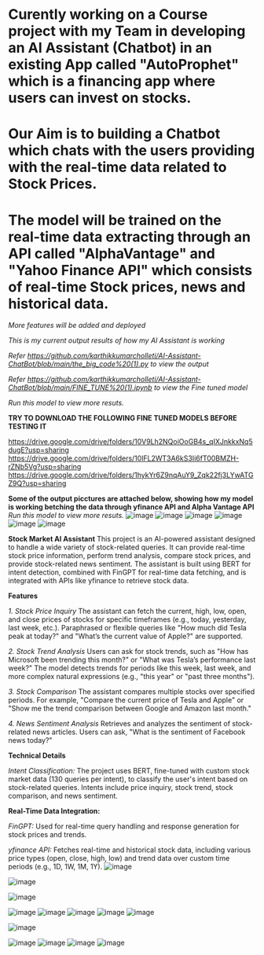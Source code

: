 # Curently working on a Course project with my Team in developing an AI Assistant (Chatbot) in an existing App called "AutoProphet" which is a financing app where users can invest on stocks.
# Our Aim is to building a Chatbot which chats with the users providing with the real-time data related to Stock Prices.
# The model will be trained on the real-time data extracting through an API called "AlphaVantage" and "Yahoo Finance API" which consists of real-time Stock prices, news and historical data.



*More features will be added and deployed*

*This is my current output results of how my AI Assistant is working*

*Refer https://github.com/karthikkumarcholleti/AI-Assistant-ChatBot/blob/main/the_big_code%20(1).py to view the output*

*Refer https://github.com/karthikkumarcholleti/AI-Assistant-ChatBot/blob/main/FINE_TUNE%20(1).ipynb to view the Fine tuned model*

*Run this model to view more resuts.*

**TRY TO DOWNLOAD THE FOLLOWING FINE TUNED MODELS BEFORE TESTING IT**

https://drive.google.com/drive/folders/10V9Lh2NQoiOoGB4s_qIXJnkkxNq5dugE?usp=sharing
https://drive.google.com/drive/folders/10lFL2WT3A6kS3Ii6fT00BMZH-rZNb5Vg?usp=sharing
https://drive.google.com/drive/folders/1hykYr6Z9nqAuY9_Zqk22fj3LYwATGZ9Q?usp=sharing


**Some of the output picctures are attached below, showing how my model is working betching the data through yfinance API and Alpha Vantage API**
*Run this model to view more resuts.*
![image](https://github.com/user-attachments/assets/e2ddc91f-5738-409b-90e7-03e3c4c676ac)
![image](https://github.com/user-attachments/assets/86d219ef-74f3-488b-ab93-9a80872a801b)
![image](https://github.com/user-attachments/assets/a8d5e540-1e8f-4cd6-99b9-0305a0d07c1f)
![image](https://github.com/user-attachments/assets/b4fc3010-1827-42a0-b3fd-a047af47bf5c)
![image](https://github.com/user-attachments/assets/ef62c6ec-caf8-4b9e-ad33-f22a868c9ca1)
![image](https://github.com/user-attachments/assets/a41a09cb-6695-44a5-82cf-450028c12543)



**Stock Market AI Assistant**
This project is an AI-powered assistant designed to handle a wide variety of stock-related queries. It can provide real-time stock price information, perform trend analysis, compare stock prices, and provide stock-related news sentiment. The assistant is built using BERT for intent detection, combined with FinGPT for real-time data fetching, and is integrated with APIs like yfinance to retrieve stock data.

**Features**

*1. Stock Price Inquiry*
The assistant can fetch the current, high, low, open, and close prices of stocks for specific timeframes (e.g., today, yesterday, last week, etc.).
Paraphrased or flexible queries like "How much did Tesla peak at today?" and "What’s the current value of Apple?" are supported.

*2. Stock Trend Analysis*
Users can ask for stock trends, such as "How has Microsoft been trending this month?" or "What was Tesla’s performance last week?"
The model detects trends for periods like this week, last week, and more complex natural expressions (e.g., "this year" or "past three months").

*3. Stock Comparison*
The assistant compares multiple stocks over specified periods. For example, "Compare the current price of Tesla and Apple" or "Show me the trend comparison between Google and Amazon last month."

*4. News Sentiment Analysis*
Retrieves and analyzes the sentiment of stock-related news articles. Users can ask, "What is the sentiment of Facebook news today?"

**Technical Details**

*Intent Classification:*
The project uses BERT, fine-tuned with custom stock market data (130 queries per intent), to classify the user's intent based on stock-related queries.
Intents include price inquiry, stock trend, stock comparison, and news sentiment.

**Real-Time Data Integration:**

*FinGPT:*
Used for real-time query handling and response generation for stock prices and trends.

*yfinance API:*
Fetches real-time and historical stock data, including various price types (open, close, high, low) and trend data over custom time periods (e.g., 1D, 1W, 1M, 1Y).
![image](https://github.com/user-attachments/assets/6c8f38e3-272d-4d9b-8d82-7e66bd176f24)

![image](https://github.com/user-attachments/assets/206fdc41-62e1-4feb-a01e-b6c1aaca6186)

![image](https://github.com/user-attachments/assets/2916c610-ddab-4cbc-a46f-1cf7892ea1e2)

![image](https://github.com/user-attachments/assets/6918eb31-0090-4acb-9cb5-b373532aa0be)
![image](https://github.com/user-attachments/assets/3a5b91a5-98d9-41e6-98b1-04d47d1b4f0e)
![image](https://github.com/user-attachments/assets/ca8cb7dd-c710-4214-8224-37909a902a1c)
![image](https://github.com/user-attachments/assets/a4e2efcb-8022-4968-a0b6-a01b1c5cc8e1)
![image](https://github.com/user-attachments/assets/dd014e1d-c5cb-4a36-9cfb-17b7a5f5c7cf)

![image](https://github.com/user-attachments/assets/dd67fa58-4a3d-4c5b-808b-2c3cfdf3fe9b)

![image](https://github.com/user-attachments/assets/5f945061-ab1c-4117-8497-d68a80b07053)
![image](https://github.com/user-attachments/assets/597c38f0-db7f-46d0-b7d8-dd2e21fb2adc)
![image](https://github.com/user-attachments/assets/07f0ed2b-d236-4a45-9fac-1a726575e308)
![image](https://github.com/user-attachments/assets/d92021d5-3933-4e01-ac24-e086cbb75f4a)
